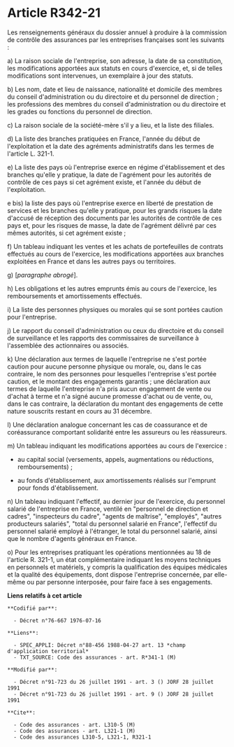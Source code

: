 # Article R342-21

Les renseignements généraux du dossier annuel à produire à la commission de contrôle des assurances par les entreprises
françaises sont les suivants :

a) La raison sociale de l'entreprise, son adresse, la date de sa constitution, les modifications apportées aux statuts en
cours d'exercice, et, si de telles modifications sont intervenues, un exemplaire à jour des statuts.

b) Les nom, date et lieu de naissance, nationalité et domicile des membres du conseil d'administration ou du directoire et du
personnel de direction ; les professions des membres du conseil d'administration ou du directoire et les grades ou fonctions
du personnel de direction.

c) La raison sociale de la société-mère s'il y a lieu, et la liste des filiales.

d) La liste des branches pratiquées en France, l'année du début de l'exploitation et la date des agréments administratifs
dans les termes de l'article L. 321-1.

e) La liste des pays où l'entreprise exerce en régime d'établissement et des branches qu'elle y pratique, la date de
l'agrément pour les autorités de contrôle de ces pays si cet agrément existe, et l'année du début de l'exploitation.

e bis) la liste des pays où l'entreprise exerce en liberté de prestation de services et les branches qu'elle y pratique, pour
les grands risques la date d'accusé de réception des documents par les autorités de contrôle de ces pays et, pour les risques
de masse, la date de l'agrément délivré par ces mêmes autorités, si cet agrément existe ;

f) Un tableau indiquant les ventes et les achats de portefeuilles de contrats effectués au cours de l'exercice, les
modifications apportées aux branches exploitées en France et dans les autres pays ou territoires.

g) [*paragraphe abrogé*].

h) Les obligations et les autres emprunts émis au cours de l'exercice, les remboursements et amortissements effectués.

i) La liste des personnes physiques ou morales qui se sont portées caution pour l'entreprise.

j) Le rapport du conseil d'administration ou ceux du directoire et du conseil de surveillance et les rapports des
commissaires de surveillance à l'assemblée des actionnaires ou associés.

k) Une déclaration aux termes de laquelle l'entreprise ne s'est portée caution pour aucune personne physique ou morale, ou,
dans le cas contraire, le nom des personnes pour lesquelles l'entreprise s'est portée caution, et le montant des engagements
garantis ; une déclaration aux termes de laquelle l'entreprise n'a pris aucun engagement de vente ou d'achat à terme et n'a
signé aucune promesse d'achat ou de vente, ou, dans le cas contraire, la déclaration du montant des engagements de cette
nature souscrits restant en cours au 31 décembre.

l) Une déclaration analogue concernant les cas de coassurance et de coréassurance comportant solidarité entre les assureurs
ou les réassureurs.

m) Un tableau indiquant les modifications apportées au cours de l'exercice :

- au capital social (versements, appels, augmentations ou réductions, remboursements) ;

- au fonds d'établissement, aux amortissements réalisés sur l'emprunt pour fonds d'établissement.

n) Un tableau indiquant l'effectif, au dernier jour de l'exercice, du personnel salarié de l'entreprise en France, ventilé en
"personnel de direction et cadres", "inspecteurs du cadre", "agents de maîtrise", "employés", "autres producteurs salariés",
"total du personnel salarié en France", l'effectif du personnel salarié employé à l'étranger, le total du personnel salarié,
ainsi que le nombre d'agents généraux en France.

o) Pour les entreprises pratiquant les opérations mentionnées au 18 de l'article R. 321-1, un état complémentaire indiquant
les moyens techniques en personnels et matériels, y compris la qualification des équipes médicales et la qualité des
équipements, dont dispose l'entreprise concernée, par elle-même ou par personne interposée, pour faire face à ses
engagements.

**Liens relatifs à cet article**

	**Codifié par**:

	  - Décret n°76-667 1976-07-16

	**Liens**:

	  - SPEC_APPLI: Décret n°88-456 1988-04-27 art. 13 *champ d'application territorial*
	  - TXT_SOURCE: Code des assurances - art. R*341-1 (M)

	**Modifié par**:

	  - Décret n°91-723 du 26 juillet 1991 - art. 3 () JORF 28 juillet 1991
	  - Décret n°91-723 du 26 juillet 1991 - art. 9 () JORF 28 juillet 1991

	**Cite**:

	  - Code des assurances - art. L310-5 (M)
	  - Code des assurances - art. L321-1 (M)
	  - Code des assurances L310-5, L321-1, R321-1
